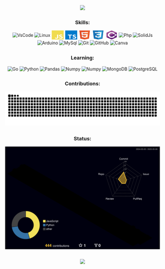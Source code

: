 <h1 align="center">
    <img src="https://readme-typing-svg.herokuapp.com/?font=Righteous&size=35&center=true&vCenter=true&width=500&height=70&duration=3000&lines=Hello+There;" />
</h1>
<div align="center">
  <div>
    <h3>Skills:</h3>
  </div>
  <div style="display: inline_block">
    <img align="center" alt="VsCode" height="30" width="40" src="https://cdn.jsdelivr.net/gh/devicons/devicon/icons/vscode/vscode-original.svg">
    <img align="center" alt="Linux" height="30" width="40" src="https://cdn.jsdelivr.net/gh/devicons/devicon/icons/linux/linux-original.svg">
    <img align="center" alt="Js" height="30" width="40" src="https://raw.githubusercontent.com/devicons/devicon/master/icons/javascript/javascript-plain.svg">
    <img align="center" alt="Ts" height="30" width="40" src="https://raw.githubusercontent.com/devicons/devicon/master/icons/typescript/typescript-plain.svg">
    <img align="center" alt="HTML" height="30" width="40" src="https://raw.githubusercontent.com/devicons/devicon/master/icons/html5/html5-original.svg">
    <img align="center" alt="CSS" height="30" width="40" src="https://raw.githubusercontent.com/devicons/devicon/master/icons/css3/css3-original.svg">
    <img align="center" alt="Csharp" height="30" width="40" src="https://raw.githubusercontent.com/devicons/devicon/master/icons/csharp/csharp-original.svg">
    <img align="center" alt="Php" height="50" width="60" src="https://cdn.jsdelivr.net/gh/devicons/devicon/icons/php/php-original.svg">
    <img align="center" alt="SolidJs" height="30" width="40" src="https://cdn.jsdelivr.net/gh/devicons/devicon@latest/icons/solidjs/solidjs-original.svg" />
    <img align="center" alt="Arduino" height="40" width="50" src="https://cdn.jsdelivr.net/gh/devicons/devicon/icons/arduino/arduino-original.svg">
    <img align="center" alt="MySql" height="30" width="40" src="https://cdn.jsdelivr.net/gh/devicons/devicon/icons/mysql/mysql-original.svg">
    <img align="center" alt="Git" height="30" width="40" src="https://cdn.jsdelivr.net/gh/devicons/devicon/icons/git/git-original.svg">
    <img align="center" alt="GitHub" height="30" width="40" src="https://cdn.jsdelivr.net/gh/devicons/devicon/icons/github/github-original.svg">
    <img align="center" alt="Canva" height="30" width="40" src="https://cdn.jsdelivr.net/gh/devicons/devicon@latest/icons/canva/canva-original.svg" />
  </div>
</div>
  
  ##
<div align="center">
  <h3>Learning:</h3>
  <img align="center" alt="Go" height="50" width="60" src="https://cdn.jsdelivr.net/gh/devicons/devicon/icons/go/go-original-wordmark.svg" />
  <img align="center" alt="Python" height="40" width="50" src="https://cdn.jsdelivr.net/gh/devicons/devicon@latest/icons/python/python-original.svg" />
  <img align="center" alt="Pandas" height="40" width="50" src="https://cdn.jsdelivr.net/gh/devicons/devicon@latest/icons/pandas/pandas-original.svg" />
  <img align="center" alt="Numpy" height="40" width="50" src="https://cdn.jsdelivr.net/gh/devicons/devicon@latest/icons/numpy/numpy-original.svg" />      
  <img align="center" alt="Numpy" height="40" width="50" src="https://cdn.jsdelivr.net/gh/devicons/devicon@latest/icons/r/r-original.svg" />
  <img align="center" alt="MongoDB" height="40" width="50" src="https://cdn.jsdelivr.net/gh/devicons/devicon@latest/icons/mongodb/mongodb-original.svg" />
  <img align="center" alt="PostgreSQL" height="40" width="50" src="https://cdn.jsdelivr.net/gh/devicons/devicon@latest/icons/postgresql/postgresql-original.svg" />
</div>

##
<div align="center">
  <h3>Contributions:</h3>
  <img alt="snake eating my contributions" src="https://raw.githubusercontent.com/CarlosDPRizo/CarlosDPRizo/output/github-contribution-grid-snake.svg" />
</div>

  ##

<h3 align="center">Status:</h3>

![Status](./profile-3d-contrib/profile-night-rainbow.svg)

  ##
<div align="center"> 
  <a href="https://www.linkedin.com/in/carlos-rizo-7959ba217/" target="_blank"><img src="https://img.shields.io/badge/-LinkedIn-%230077B5?style=for-the-badge&logo=linkedin&logoColor=white" target="_blank"></a> 
</div>
